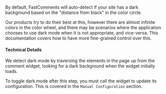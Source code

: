 By default, FastComments will auto-detect if your site has a dark background based on the "distance from black" in the color circle.

Our products try to do their best at this, however there are almost infinite colors in the color wheel, and there may be scenarios where the application
chooses to use dark mode when it is not appropriate, and vice-versa. This documentation covers how to have more fine-grained control over this.

#### Technical Details

We detect dark mode by traversing the elements in the page up from the comment widget, looking for a dark background when the widget initially loads.

To toggle dark mode after this step, you must call the widget to update its configuration. This is covered in the `Manual Configuration` section. 
